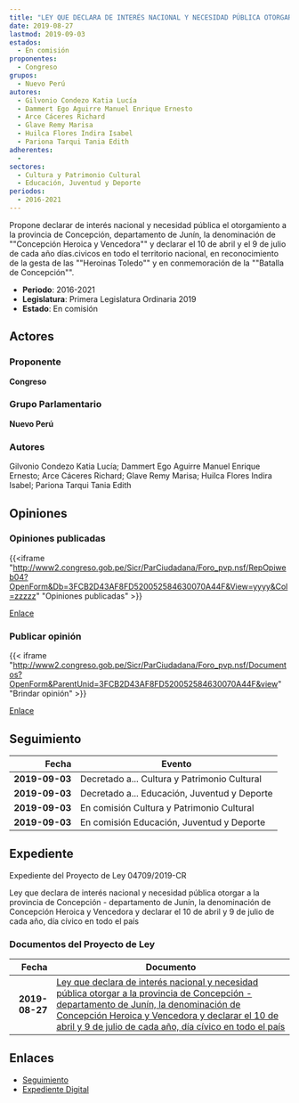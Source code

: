 ```yaml
---
title: "LEY QUE DECLARA DE INTERÉS NACIONAL Y NECESIDAD PÚBLICA OTORGAR A LA PROVINCIA DE CONCEPCIÓN-DEPARTAMENTO DE JUNÍN, LA DENOMINACIÓN DE 'CONCEPCIÓN HEROICA Y VENCEDORA' Y DECLARAR EL 10 DE ABRIL Y 9 DE JUNIO DE CADA AÑO, DÍA CÍVICO EN TODO EL PAÍS"
date: 2019-08-27
lastmod: 2019-09-03
estados: 
  - En comisión
proponentes: 
  - Congreso
grupos: 
  - Nuevo Perú
autores: 
  - Gilvonio Condezo Katia Lucía
  - Dammert Ego Aguirre Manuel Enrique Ernesto
  - Arce Cáceres Richard
  - Glave Remy Marisa
  - Huilca Flores Indira Isabel
  - Pariona Tarqui Tania Edith
adherentes: 
  - 
sectores: 
  - Cultura y Patrimonio Cultural
  - Educación, Juventud y Deporte
periodos: 
  - 2016-2021
---
```


Propone declarar de interés nacional y necesidad pública el otorgamiento a la provincia de Concepción, departamento de Junín, la denominación de ""Concepción Heroica y Vencedora"" y declarar el 10 de abril y el 9 de julio de cada año días.civicos en todo el territorio nacional, en reconocimiento de la gesta de las ""Heroinas Toledo"" y en conmemoración de la ""Batalla de Concepción"".

- **Periodo**: 2016-2021
- **Legislatura**: Primera Legislatura Ordinaria 2019
- **Estado**: En comisión

## Actores

### Proponente

**Congreso**

### Grupo Parlamentario

**Nuevo Perú**

### Autores

Gilvonio Condezo Katia Lucía; Dammert Ego Aguirre Manuel Enrique Ernesto; Arce Cáceres Richard; Glave Remy Marisa; Huilca Flores Indira Isabel; Pariona Tarqui Tania Edith


## Opiniones

### Opiniones publicadas

{{<iframe "http://www2.congreso.gob.pe/Sicr/ParCiudadana/Foro_pvp.nsf/RepOpiweb04?OpenForm&Db=3FCB2D43AF8FD520052584630070A44F&View=yyyy&Col=zzzzz" "Opiniones publicadas" >}}

[Enlace](http://www2.congreso.gob.pe/Sicr/ParCiudadana/Foro_pvp.nsf/RepOpiweb04?OpenForm&Db=3FCB2D43AF8FD520052584630070A44F&View=yyyy&Col=zzzzz)
### Publicar opinión

{{< iframe "http://www2.congreso.gob.pe/Sicr/ParCiudadana/Foro_pvp.nsf/Documentos?OpenForm&ParentUnid=3FCB2D43AF8FD520052584630070A44F&view" "Brindar opinión" >}}

[Enlace](http://www2.congreso.gob.pe/Sicr/ParCiudadana/Foro_pvp.nsf/Documentos?OpenForm&ParentUnid=3FCB2D43AF8FD520052584630070A44F&view)

## Seguimiento

| Fecha | Evento |
|------:|--------|
| **2019-09-03** | Decretado a... Cultura y Patrimonio Cultural|
| **2019-09-03** | Decretado a... Educación, Juventud y Deporte|
| **2019-09-03** | En comisión Cultura y Patrimonio Cultural|
| **2019-09-03** | En comisión Educación, Juventud y Deporte|


## Expediente

Expediente del Proyecto de Ley 04709/2019-CR

Ley que declara de interés nacional y necesidad pública otorgar a la provincia de Concepción - departamento de Junín, la denominación de Concepción Heroica y Vencedora y declarar el 10 de abril y 9 de julio de cada año, día cívico en todo el país


### Documentos del Proyecto de Ley

| Fecha | Documento |
|------:|--------|
| **2019-08-27** | [Ley que declara de interés nacional y necesidad pública otorgar a la provincia de Concepción - departamento de Junín, la denominación de Concepción Heroica y Vencedora y declarar el 10 de abril y 9 de julio de cada año, día cívico en todo el país](http://www.leyes.congreso.gob.pe/Documentos/2016_2021/Proyectos_de_Ley_y_de_Resoluciones_Legislativas/PL0470920190827.pdf) |

## Enlaces 

- [Seguimiento](http://www2.congreso.gob.pehttp://www2.congreso.gob.pe/Sicr/TraDocEstProc/CLProLey2016.nsf/f7fff46988ca05b1052578e100829cc7/a10ea57eb318e322052584630074f16b?OpenDocument)
- [Expediente Digital](http://www2.congreso.gob.pehttp://www2.congreso.gob.pe/Sicr/TraDocEstProc/CLProLey2016.nsf/f7fff46988ca05b1052578e100829cc7/a10ea57eb318e322052584630074f16b?OpenDocument&Click=05257FB7005EB655.eb71d0cf91d8294e05256cdf006b5706/$Body/0.1C6C)
